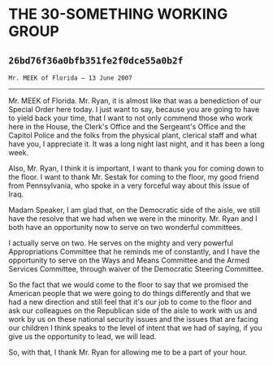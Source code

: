 # THE 30-SOMETHING WORKING GROUP
## `26bd76f36a0bfb351fe2f0dce55a0b2f`
`Mr. MEEK of Florida — 13 June 2007`

---


Mr. MEEK of Florida. Mr. Ryan, it is almost like that was a 
benediction of our Special Order here today. I just want to say, 
because you are going to have to yield back your time, that I want to 
not only commend those who work here in the House, the Clerk's Office 
and the Sergeant's Office and the Capitol Police and the folks from the 
physical plant, clerical staff and what have you, I appreciate it. It 
was a long night last night, and it has been a long week.

Also, Mr. Ryan, I think it is important, I want to thank you for 
coming down to the floor. I want to thank Mr. Sestak for coming to the 
floor, my good friend from Pennsylvania, who spoke in a very forceful 
way about this issue of Iraq.

Madam Speaker, I am glad that, on the Democratic side of the aisle, 
we still have the resolve that we had when we were in the minority. Mr. 
Ryan and I both have an opportunity now to serve on two wonderful 
committees.



I actually serve on two. He serves on the mighty and very powerful 
Appropriations Committee that he reminds me of constantly, and I have 
the opportunity to serve on the Ways and Means Committee and the Armed 
Services Committee, through waiver of the Democratic Steering 
Committee.

So the fact that we would come to the floor to say that we promised 
the American people that we were going to do things differently and 
that we had a new direction and still feel that it's our job to come to 
the floor and ask our colleagues on the Republican side of the aisle to 
work with us and work by us on these national security issues and the 
issues that are facing our children I think speaks to the level of 
intent that we had of saying, if you give us the opportunity to lead, 
we will lead.

So, with that, I thank Mr. Ryan for allowing me to be a part of your 
hour.